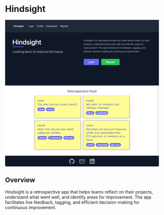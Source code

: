 # Hindsight
![Hindsight](frontend/public/hindsight.png)


## Overview
Hindsight is a retrospective app that helps teams reflect on their projects, understand what went well, and identify areas for improvement. The app facilitates live feedback, tagging, and efficient decision-making for continuous improvement.



